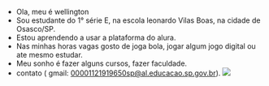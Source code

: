 - Ola, meu é wellington
- Sou estudante do 1° série E, na escola leonardo Vilas Boas, na cidade de Osasco/SP.
- Estou aprendendo a usar a plataforma do alura.
- Nas minhas horas vagas gosto de joga bola, jogar algum jogo digital ou ate mesmo estudar.
- Meu sonho é fazer alguns cursos, fazer faculdade.
- contato ( gmail: 00001121919650sp@al.educacao.sp.gov.br).
  ![](https://media.tenor.com/yPLDl5M30sgAAAAi/one-piece-pixel.gif)

